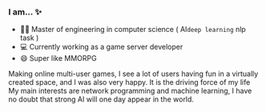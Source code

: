 <!--
**ence88/ence88** is a ✨ _special_ ✨ repository because its `README.md` (this file) appears on your GitHub profile.

Here are some ideas to get you started:

- 🔭 I’m currently working on ...
- 🌱 I’m currently learning ...
- 👯 I’m looking to collaborate on ...
- 🤔 I’m looking for help with ...
- 💬 Ask me about ...
- 📫 How to reach me: ...
- 😄 Pronouns: ...
- ⚡ Fun fact: ...
-->

### I am... ✨
- 👨‍🎓 Master of engineering in computer science ( AI`deep learning` nlp task )
- 💻 Currently working as a game server developer
- 😄 Super like MMORPG

Making online multi-user games, I see a lot of users having fun in a virtually created space, and I was also very happy. It is the driving force of my life
My main interests are network programming and machine learning, I have no doubt that strong AI will one day appear in the world.
